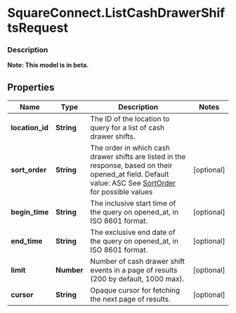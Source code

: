 # SquareConnect.ListCashDrawerShiftsRequest

### Description
**Note: This model is in beta.**



## Properties
Name | Type | Description | Notes
------------ | ------------- | ------------- | -------------
**location_id** | **String** | The ID of the location to query for a list of cash drawer shifts. | 
**sort_order** | **String** | The order in which cash drawer shifts are listed in the response, based on their opened_at field. Default value: ASC See [SortOrder](#type-sortorder) for possible values | [optional] 
**begin_time** | **String** | The inclusive start time of the query on opened_at, in ISO 8601 format. | [optional] 
**end_time** | **String** | The exclusive end date of the query on opened_at, in ISO 8601 format. | [optional] 
**limit** | **Number** | Number of cash drawer shift events in a page of results (200 by default, 1000 max). | [optional] 
**cursor** | **String** | Opaque cursor for fetching the next page of results. | [optional] 


